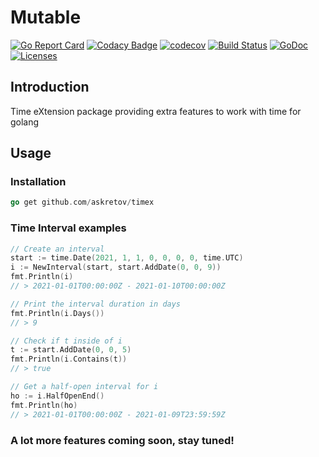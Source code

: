 # Mutable
[![Go Report Card](https://goreportcard.com/badge/github.com/askretov/timex)](https://goreportcard.com/report/github.com/askretov/timex)
[![Codacy Badge](https://app.codacy.com/project/badge/Grade/2bafb63dc61840d8813c678db0043cf3)](https://www.codacy.com/gh/askretov/timex/dashboard?utm_source=github.com&amp;utm_medium=referral&amp;utm_content=askretov/timex&amp;utm_campaign=Badge_Grade)
[![codecov](https://codecov.io/gh/askretov/timex/branch/master/graph/badge.svg?token=1oTh2u1VEr)](https://codecov.io/gh/askretov/timex)
[![Build Status](https://travis-ci.com/askretov/timex.svg?branch=master)](https://travis-ci.com/askretov/timex)
[![GoDoc](https://godoc.org/github.com/askretov/timex?status.svg)](https://godoc.org/github.com/askretov/timex)
[![Licenses](https://img.shields.io/badge/license-mit-brightgreen.svg)](https://opensource.org/licenses/BSD-3-Clause)

## Introduction
Time eXtension package providing extra features to work with time for golang

## Usage
### Installation
```go
go get github.com/askretov/timex
```
### Time Interval examples
```go
// Create an interval
start := time.Date(2021, 1, 1, 0, 0, 0, 0, time.UTC)
i := NewInterval(start, start.AddDate(0, 0, 9))
fmt.Println(i)
// > 2021-01-01T00:00:00Z - 2021-01-10T00:00:00Z

// Print the interval duration in days
fmt.Println(i.Days())
// > 9

// Check if t inside of i
t := start.AddDate(0, 0, 5)
fmt.Println(i.Contains(t))
// > true

// Get a half-open interval for i
ho := i.HalfOpenEnd()
fmt.Println(ho)
// > 2021-01-01T00:00:00Z - 2021-01-09T23:59:59Z
```
### A lot more features coming soon, stay tuned!